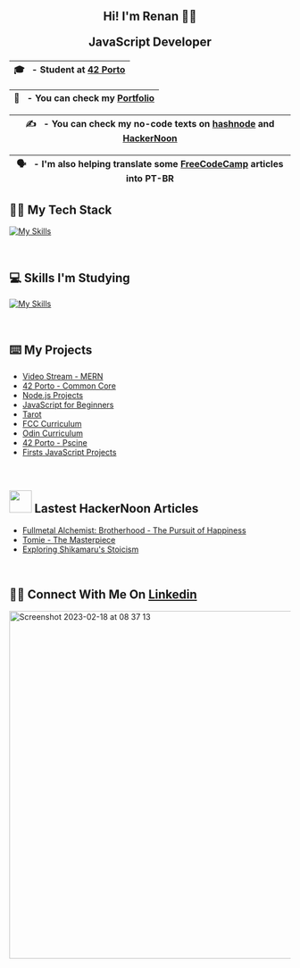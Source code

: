 ## <div align="center">Hi! I'm Renan 👋🏻<p> JavaScript Developer </p> </div>  
  
| 🎓  &nbsp; - Student at [42 Porto](https://www.42porto.com/)       | 
|-----------------------------------------| 


| 🪪  &nbsp; - You can check my [Portfolio](https://renanbotasse.github.io/)|
|-----------------------------------------|


| ✍️  &nbsp; - You can check my no-code texts on [hashnode](https://renanbotasse.hashnode.dev/) and [HackerNoon](https://hackernoon.com/u/renanb)|
|-----------------------------------------|

| 🗣️ &nbsp; - I'm also helping translate some [FreeCodeCamp](https://www.freecodecamp.org/portuguese/news/) articles into PT-BR |
|-----------------------------------------|

## 🧑‍💻 My Tech Stack

[![My Skills](https://skillicons.dev/icons?i=javascript,nodejs,mongodb,express,postman,react,html,css,git,github,visualstudio,md,c,bash,vim)](https://skillicons.dev)

<br>

## 💻 Skills I'm Studying

[![My Skills](https://skillicons.dev/icons?i=azure,powershell,angular,cpp,docker,linux,ts)](https://skillicons.dev)

<br>

## ⌨️ My Projects
- [Video Stream - MERN](https://github.com/renanbotasse/mern-videostream)
- [42 Porto - Common Core](https://github.com/renanbotasse/porto42)
- [Node.js Projects](https://github.com/renanbotasse/nodejs-projects)
- [JavaScript for Beginners](https://github.com/renanbotasse/javascript-projects)
- [Tarot](https://github.com/renanbotasse/tarot)
- [FCC Curriculum](https://github.com/renanbotasse/fccCurriculum)
- [Odin Curriculum](https://github.com/renanbotasse/Odin)
- [42 Porto - Pscine](https://github.com/renanbotasse/piscine42Porto)
- [Firsts JavaScript Projects](https://github.com/renanbotasse/basicProjects)
<br/>  


## <img src="https://hackernoon.imgix.net/hn-icon.png" width=40 height=40> Lastest HackerNoon Articles
- [Fullmetal Alchemist: Brotherhood - The Pursuit of Happiness](https://hackernoon.com/fullmetal-alchemist-brotherhood-the-pursuit-of-happiness)
- [Tomie - The Masterpiece](https://hackernoon.com/tomie-the-masterpiece)
- [Exploring Shikamaru's Stoicism](https://hackernoon.com/exploring-shikamarus-stoicism)

<br/>  

## 🙋‍♂️ Connect With Me On [Linkedin](https://www.linkedin.com/in/renan-botasse/)
<img width="623" alt="Screenshot 2023-02-18 at 08 37 13" src="https://user-images.githubusercontent.com/101360239/219850701-dd375942-b412-427b-aa6e-cbae59c4a224.png">

